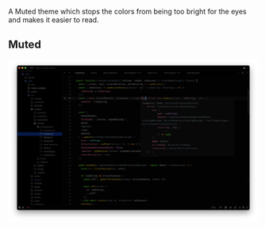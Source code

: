

A Muted theme which stops the colors from being too bright for the eyes and makes it easier to read.

## Muted

![Muted](screenshots/Muted.png)
